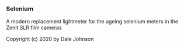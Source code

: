 ### Selenium
A modern replacement lightmeter for the ageing selenium meters in the Zenit SLR film cameras

Copyright (c) 2020 by Dale Johnson
